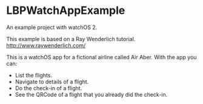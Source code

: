 # LBPWatchAppExample
An example project with watchOS 2.

This example is based on a Ray Wenderlich tutorial. http://www.raywenderlich.com/

This is a watchOS app for a fictional airline called Air Aber. With the app you can:
- List the flights.
- Navigate to details of a flight.
- Do the check-in of a flight.
- See the QRCode of a flight that you already did the check-in.
